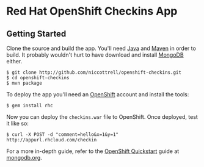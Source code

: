 # Red Hat OpenShift Checkins App

## Getting Started

Clone the source and build the app. You'll need [Java](http://www.java.com/en/download/manual.jsp) and [Maven](http://maven.apache.org) in order to build. It probably wouldn't hurt to have download and install [MongoDB](http://www.mongodb.org/downloads) either.

    $ git clone http://github.com/niccottrell/openshift-checkins.git
    $ cd openshift-checkins
    $ mvn package

To deploy the app you'll need an [OpenShift](https://openshift.redhat.com/app/) account and install the tools:

    $ gem install rhc
    
Now you can deploy the ``checkins.war`` file to OpenShift. Once deployed, test it like so:

    $ curl -X POST -d "comment=hello&x=1&y=1" http://appurl.rhcloud.com/checkin

For a more in-depth guide, refer to the [OpenShift Quickstart](https://docs.mongodb.com/ecosystem/platforms/red-hat-openshift/) guide at [mongodb.org](http://www.mongodb.com).
